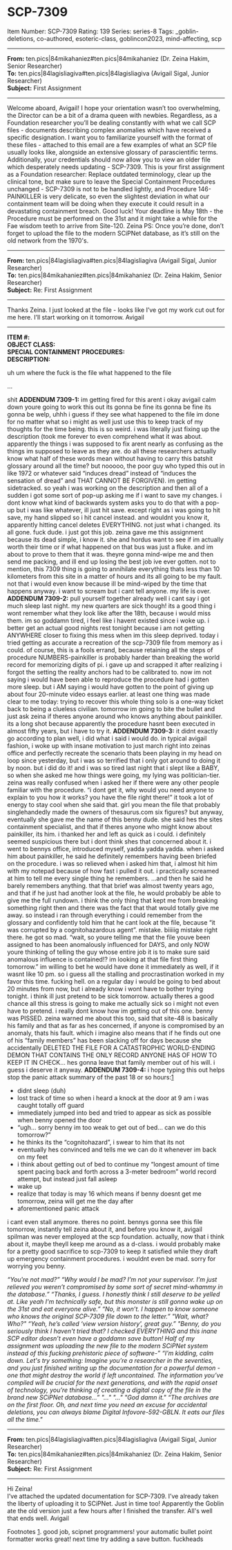 # SCP-7309
Item Number: SCP-7309
Rating: 139
Series: series-8
Tags: _goblin-deletions, co-authored, esoteric-class, goblincon2023, mind-affecting, scp

---

**From:** ten.pics|84mikahaniez#ten.pics|84mikahaniez (Dr. Zeina Hakim, Senior Researcher)  
**To:** ten.pics|84lagisliagiva#ten.pics|84lagisliagiva (Avigail Sigal, Junior Researcher)  
**Subject:** First Assignment
* * *
Welcome aboard, Avigail! I hope your orientation wasn’t too overwhelming, the Director can be a bit of a drama queen with newbies. Regardless, as a Foundation researcher you’ll be dealing constantly with what we call SCP files - documents describing complex anomalies which have received a specific designation. I want you to familiarize yourself with the format of these files - attached to this email are a few examples of what an SCP file usually looks like, alongside an extensive glossary of parascientific terms.
Additionally, your credentials should now allow you to view an older file which desperately needs updating - SCP-7309. This is your first assignment as a Foundation researcher: Replace outdated terminology, clear up the clinical tone, but make sure to leave the Special Containment Procedures unchanged - SCP-7309 is not to be handled lightly, and Procedure 146-PAINKILLER is very delicate, so even the slightest deviation in what our containment team will be doing when they execute it could result in a devastating containment breach.
Good luck! Your deadline is May 18th - the Procedure must be performed on the 31st and it might take a while for the Fae wisdom teeth to arrive from Site-120.
Zeina
PS: Once you’re done, don’t forget to upload the file to the modern SCiPNet database, as it’s still on the old network from the 1970's.
* * *
**From:** ten.pics|84lagisliagiva#ten.pics|84lagisliagiva (Avigail Sigal, Junior Researcher)  
**To:** ten.pics|84mikahaniez#ten.pics|84mikahaniez (Dr. Zeina Hakim, Senior Researcher)  
**Subject:** Re: First Assignment
* * *
Thanks Zeina. I just looked at the file - looks like I’ve got my work cut out for me here. I’ll start working on it tomorrow.
Avigail
* * *
**ITEM #:**  
**OBJECT CLASS:**  
**SPECIAL CONTAINMENT PROCEDURES:**  
**DESCRIPTION:**
  
  
  
  
  
  
  
  
  
uh
um
where the fuck is the file
what happened to the file
  
  
…
  
  
shit
**ADDENDUM 7309-1:** im getting fired for this arent i
okay avigail calm down youre going to work this out its gonna be fine its gonna be fine its gonna be
welp, uhhh i guess if they see what happened to the file im done for no matter what so i might as well just use this to keep track of my thoughts for the time being.
this is so weird. i was literally just fixing up the description (took me forever to even comprehend what it was about. apparently the things i was supposed to fix arent nearly as confusing as the things im supposed to leave as they are. do all these researchers actually know what half of these words mean without having to carry this batshit glossary around all the time? but nooooo, the poor guy who typed this out in like 1972 or whatever said “induces dread” instead of “induces the sensation of dread” and THAT CANNOT BE FORGIVEN).
im getting sidetracked. so yeah i was working on the description and then all of a sudden i got some sort of pop-up asking me if i want to save my changes. i dont know what kind of backwards system asks you to do that with a pop-up but i was like whatever, ill just hit save. except right as i was going to hit save, my hand slipped so i hit cancel instead. and wouldnt you know it, apparently hitting cancel deletes EVERYTHING. not just what i changed. its all gone.
fuck dude. i just got this job. zeina gave me this assignment because its dead simple, i know it. she and hordus want to see if im actually worth their time or if what happened on that bus was just a fluke. and im about to prove to them that it was. theyre gonna mind-wipe me and then send me packing, and ill end up losing the best job ive ever gotten. not to mention, this 7309 thing is going to annihilate everything thats less than 10 kilometers from this site in a matter of hours and its all going to be my fault.
not that i would even know because ill be mind-wiped by the time that happens anyway. i want to scream but i cant tell anyone. my life is over.
**ADDENDUM 7309-2:** pull yourself together already
well i cant say i got much sleep last night. my new quarters are sick though! its a good thing i wont remember what they look like after the 18th, because i would miss them.
im so goddamn tired, i feel like i havent existed since i woke up. i better get an actual good nights rest tonight because i am not getting ANYWHERE closer to fixing this mess when im this sleep deprived.
today i tried getting as accurate a recreation of the scp-7309 file from memory as i could. of course, this is a fools errand, because retaining all the steps of procedure NUMBERS-painkiller is probably harder than breaking the world record for memorizing digits of pi. i gave up and scrapped it after realizing i forgot the setting the reality anchors had to be calibrated to. now im not saying i would have been able to reproduce the procedure had i gotten more sleep. but i AM saying i would have gotten to the point of giving up about four 20-minute video essays earlier.
at least one thing was made clear to me today: trying to recover this whole thing solo is a one-way ticket back to being a clueless civilian. tomorrow im going to bite the bullet and just ask zeina if theres anyone around who knows anything about painkiller. its a long shot because apparently the procedure hasnt been executed in almost fifty years, but i have to try it.
**ADDENDUM 7309-3:** it didnt exactly go according to plan
well, i did what i said i would do. in typical avigail fashion, i woke up with insane motivation to just march right into zeinas office and perfectly recreate the scenario thats been playing in my head on loop since yesterday, but i was so terrified that i only got around to doing it by noon. but i did do it! and i was so tired last night that i slept like a BABY, so when she asked me how things were going, my lying was politician-tier.
zeina was really confused when i asked her if there were any other people familiar with the procedure. “i dont get it, why would you need anyone to explain to you how it works? you have the file right there!” it took a lot of energy to stay cool when she said that. girl you mean the file that probably singlehandedly made the owners of thesaurus.com six figures? but anyway, eventually she gave me the name of this benny dude. she said hes the sites containment specialist, and that if theres anyone who might know about painkiller, its him.
i thanked her and left as quick as i could. i definitely seemed suspicious there but i dont think shes that concerned about it. i went to bennys office, introduced myself, yadda yadda yadda. when i asked him about painkiller, he said he definitely remembers having been briefed on the procedure. i was so relieved when i asked him that, i almost hit him with my notepad because of how fast i pulled it out. i practically screamed at him to tell me every single thing he remembers.
…and then he said he barely remembers anything. that that brief was almost twenty years ago, and that if he just had another look at the file, he would probably be able to give me the full rundown.
i think the only thing that kept me from breaking something right then and there was the fact that that would totally give me away. so instead i ran through everything i could remember from the glossary and confidently told him that he cant look at the file, because “it was corrupted by a cognitohazardous agent”.
mistake. biiiiig mistake right there. he got so mad. “wait, so youre telling me that the file youve been assigned to has been anomalously influenced for DAYS, and only NOW youre thinking of telling the guy whose entire job it is to make sure said anomalous influence is contained!? im looking at that file first thing tomorrow.” im willing to bet he would have done it immediately as well, if it wasnt like 10 pm. so i guess all the stalling and procrastination worked in my favor this time.
fucking hell. on a regular day i would be going to bed about 20 minutes from now, but i already know i wont have to bother trying tonight. i think ill just pretend to be sick tomorrow. actually theres a good chance all this stress is going to make me actually sick so i might not even have to pretend.
i really dont know how im getting out of this one. benny was PISSED. zeina warned me about this too, said that site-48 is basically his family and that as far as hes concerned, if anyone is compromised by an anomaly, thats his fault. which i imagine also means that if he finds out one of his “family members” has been slacking off for days because she accidentally DELETED THE FILE FOR A CATASTROPHIC WORLD-ENDING DEMON THAT CONTAINS THE ONLY RECORD ANYONE HAS OF HOW TO KEEP IT IN CHECK… hes gonna leave that family member out of his will.
i guess i deserve it anyway.
**ADDENDUM 7309-4:** i hope typing this out helps stop the panic attack
summary of the past 18 or so hours:[1](javascript:;)
  * didnt sleep (duh)
  * lost track of time so when i heard a knock at the door at 9 am i was caught totally off guard
  * immediately jumped into bed and tried to appear as sick as possible when benny opened the door
  * “ugh… sorry benny im too weak to get out of bed… can we do this tomorrow?”
  * he thinks its the “cognitohazard”, i swear to him that its not
  * eventually hes convinced and tells me we can do it whenever im back on my feet
  * i think about getting out of bed to continue my “longest amount of time spent pacing back and forth across a 3-meter bedroom” world record attempt, but instead just fall asleep
  * wake up
  * realize that today is may 16 which means if benny doesnt get me tomorrow, zeina will get me the day after
  * aforementioned panic attack

i cant even stall anymore. theres no point. bennys gonna see this file tomorrow, instantly tell zeina about it, and before you know it, avigail spilman was never employed at the scp foundation. actually, now that i think about it, maybe theyll keep me around as a d-class. i would probably make for a pretty good sacrifice to scp-7309 to keep it satisfied while they draft up emergency containment procedures. i wouldnt even be mad.
sorry for worrying you benny.
  
  
  
  
  
  
  
  
  
  
  
  
  
  
  
  
  
  
  
  
  
  
  
  
  
  
  
  
  
  
  
  
  
  
  
  
  
  
  
  
  
  
  

_“You're not mad?”_
_“Why would I be mad? I’m not your supervisor. I’m just relieved you weren’t compromised by some sort of secret mind-whammy in the database.”_
_“Thanks, I guess. I honestly think I still deserve to be yelled at. Like yeah I'm technically safe, but this monster is still gonna wake up on the 31st and eat everyone alive.”_
_“No, it won’t. I happen to know someone who knows the original SCP-7309 file down to the letter.”_
_"Wait, what? Who?"_
_“Yeah, he’s called ‘view version history', great guy.”_
_"Benny, do you seriously think I haven't tried that? I checked EVERYTHING and this inane SCP editor doesn’t even have a goddamn save button! Half of my assignment was uploading the new file to the modern SCiPNet system instead of this fucking prehistoric piece of software-”_
_“I’m kidding, calm down. Let's try something: Imagine you’re a researcher in the seventies, and you just finished writing up the documentation for a powerful demon - one that might destroy the world if left uncontained. The information you’ve compiled will be crucial for the next generations, and with the rapid onset of technology, you’re thinking of creating a digital copy of the file in the brand new SCiPNet database…”_
_"…"_
_"…"_
_"God damn it."_
_“The archives are on the first floor. Oh, and next time you need an excuse for accidental deletions, you can always blame Digital Infovore-592-GBLN. It eats our files all the time."_
* * *
**From:** ten.pics|84lagisliagiva#ten.pics|84lagisliagiva (Avigail Sigal, Junior Researcher)  
**To:** ten.pics|84mikahaniez#ten.pics|84mikahaniez (Dr. Zeina Hakim, Senior Researcher)  
**Subject:** Re: First Assignment
* * *
Hi Zeina!  
I’ve attached the updated documentation for SCP-7309. I’ve already taken the liberty of uploading it to SCiPNet. Just in time too! Apparently the Goblin ate the old version just a few hours after I finished the transfer. All's well that ends well.
Avigail
  

  

Footnotes
[1](javascript:;). good job, scipnet programmers! your automatic bullet point formatter works great! next time try adding a save button. fuckheads
